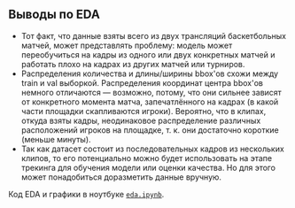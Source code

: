 ## Выводы по EDA

- Тот факт, что данные взяты всего из двух трансляций баскетбольных матчей, может представлять проблему: модель может переобучиться на кадры из одного или двух конкретных матчей и работать плохо на кадрах из других матчей или турниров.
- Распределения количества и длины/ширины bbox'ов схожи между train и val выборкой. Распределения координат центра bbox'ов немного отличаются — возможно, потому, что они сильнее зависят от конкретного момента матча, запечатлённого на кадрах (в какой части площадки скапливаются игроки). Вероятно, что в клипах, откуда взяты кадры, неодинаковое распределение различных расположений игроков на площадке, т. к. они достаточно короткие (меньше минуты).
- Так как датасет состоит из последовательных кадров из нескольких клипов, то его потенциально можно будет использовать на этапе трекинга для обучения модели или оценки качества. Но для этого может понадобиться доразметить данные вручную.

Код EDA и графики в ноутбуке [`eda.ipynb`](eda.ipynb).
